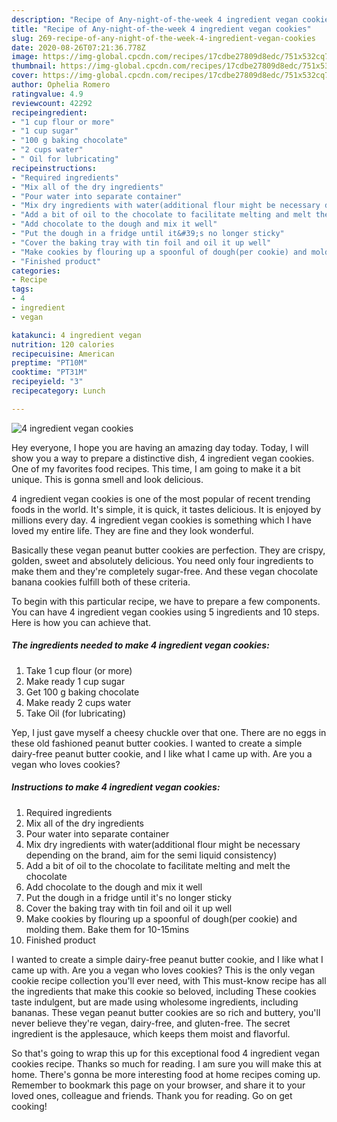 ```yaml
---
description: "Recipe of Any-night-of-the-week 4 ingredient vegan cookies"
title: "Recipe of Any-night-of-the-week 4 ingredient vegan cookies"
slug: 269-recipe-of-any-night-of-the-week-4-ingredient-vegan-cookies
date: 2020-08-26T07:21:36.778Z
image: https://img-global.cpcdn.com/recipes/17cdbe27809d8edc/751x532cq70/4-ingredient-vegan-cookies-recipe-main-photo.jpg
thumbnail: https://img-global.cpcdn.com/recipes/17cdbe27809d8edc/751x532cq70/4-ingredient-vegan-cookies-recipe-main-photo.jpg
cover: https://img-global.cpcdn.com/recipes/17cdbe27809d8edc/751x532cq70/4-ingredient-vegan-cookies-recipe-main-photo.jpg
author: Ophelia Romero
ratingvalue: 4.9
reviewcount: 42292
recipeingredient:
- "1 cup flour or more"
- "1 cup sugar"
- "100 g baking chocolate"
- "2 cups water"
- " Oil for lubricating"
recipeinstructions:
- "Required ingredients"
- "Mix all of the dry ingredients"
- "Pour water into separate container"
- "Mix dry ingredients with water(additional flour might be necessary depending on the brand, aim for the semi liquid consistency)"
- "Add a bit of oil to the chocolate to facilitate melting and melt the chocolate"
- "Add chocolate to the dough and mix it well"
- "Put the dough in a fridge until it&#39;s no longer sticky"
- "Cover the baking tray with tin foil and oil it up well"
- "Make cookies by flouring up a spoonful of dough(per cookie) and molding them. Bake them for 10-15mins"
- "Finished product"
categories:
- Recipe
tags:
- 4
- ingredient
- vegan

katakunci: 4 ingredient vegan 
nutrition: 120 calories
recipecuisine: American
preptime: "PT10M"
cooktime: "PT31M"
recipeyield: "3"
recipecategory: Lunch

---
```



![4 ingredient vegan cookies](https://img-global.cpcdn.com/recipes/17cdbe27809d8edc/751x532cq70/4-ingredient-vegan-cookies-recipe-main-photo.jpg)

Hey everyone, I hope you are having an amazing day today. Today, I will show you a way to prepare a distinctive dish, 4 ingredient vegan cookies. One of my favorites food recipes. This time, I am going to make it a bit unique. This is gonna smell and look delicious.

4 ingredient vegan cookies is one of the most popular of recent trending foods in the world. It's simple, it is quick, it tastes delicious. It is enjoyed by millions every day. 4 ingredient vegan cookies is something which I have loved my entire life. They are fine and they look wonderful.

Basically these vegan peanut butter cookies are perfection. They are crispy, golden, sweet and absolutely delicious. You need only four ingredients to make them and they&#39;re completely sugar-free. And these vegan chocolate banana cookies fulfill both of these criteria.


To begin with this particular recipe, we have to prepare a few components. You can have 4 ingredient vegan cookies using 5 ingredients and 10 steps. Here is how you can achieve that.

<!--inarticleads1-->

##### The ingredients needed to make 4 ingredient vegan cookies:

1. Take 1 cup flour (or more)
1. Make ready 1 cup sugar
1. Get 100 g baking chocolate
1. Make ready 2 cups water
1. Take  Oil (for lubricating)


Yep, I just gave myself a cheesy chuckle over that one. There are no eggs in these old fashioned peanut butter cookies. I wanted to create a simple dairy-free peanut butter cookie, and I like what I came up with. Are you a vegan who loves cookies? 

<!--inarticleads2-->

##### Instructions to make 4 ingredient vegan cookies:

1. Required ingredients
1. Mix all of the dry ingredients
1. Pour water into separate container
1. Mix dry ingredients with water(additional flour might be necessary depending on the brand, aim for the semi liquid consistency)
1. Add a bit of oil to the chocolate to facilitate melting and melt the chocolate
1. Add chocolate to the dough and mix it well
1. Put the dough in a fridge until it&#39;s no longer sticky
1. Cover the baking tray with tin foil and oil it up well
1. Make cookies by flouring up a spoonful of dough(per cookie) and molding them. Bake them for 10-15mins
1. Finished product


I wanted to create a simple dairy-free peanut butter cookie, and I like what I came up with. Are you a vegan who loves cookies? This is the only vegan cookie recipe collection you&#39;ll ever need, with This must-know recipe has all the ingredients that make this cookie so beloved, including These cookies taste indulgent, but are made using wholesome ingredients, including bananas. These vegan peanut butter cookies are so rich and buttery, you&#39;ll never believe they&#39;re vegan, dairy-free, and gluten-free. The secret ingredient is the applesauce, which keeps them moist and flavorful. 

So that's going to wrap this up for this exceptional food 4 ingredient vegan cookies recipe. Thanks so much for reading. I am sure you will make this at home. There's gonna be more interesting food at home recipes coming up. Remember to bookmark this page on your browser, and share it to your loved ones, colleague and friends. Thank you for reading. Go on get cooking!
